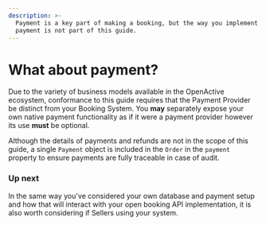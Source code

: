 ```yaml
---
description: >-
  Payment is a key part of making a booking, but the way you implement your
  payment is not part of this guide.
---
```


# What about payment?

Due to the variety of business models available in the OpenActive ecosystem, conformance to this guide requires that the Payment Provider be distinct from your Booking System. You **may** separately expose your own native payment functionality as if it were a payment provider however its use **must** be optional.

Although the details of payments and refunds are not in the scope of this guide, a single `Payment` object is included in the `Order` in the `payment` property to ensure payments are fully traceable in case of audit.

### Up next

In the same way you've considered your own database and payment setup and how that will interact with your open booking API implementation, it is also worth considering if Sellers using your system.&#x20;
